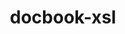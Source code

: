 ---
title: "docbook-xsl"
layout: cache
categories: [package, develop-2024-01-21]
meta: {"versions": ["1.79.2"], "compilers": ["cce@=15.0.1", "gcc@=11.4.0", "gcc@=7.3.1", "gcc@=7.5.0", "gcc@=9.4.0", "oneapi@=2023.2.0"], "oss": ["amzn2", "rhel8", "ubuntu18.04", "ubuntu20.04", "ubuntu22.04"], "platforms": ["linux"], "targets": ["aarch64", "neoverse_n1", "neoverse_v1", "ppc64le", "x86_64_v3", "zen4"], "stacks": ["aws-isc", "aws-isc-aarch64", "e4s", "e4s-aarch64", "e4s-cray-rhel", "e4s-neoverse_v1", "e4s-oneapi", "e4s-power", "radiuss", "root"], "num_specs": 10, "num_specs_by_stack": {"root": 10, "aws-isc-aarch64": 2, "aws-isc": 1, "e4s-cray-rhel": 1, "radiuss": 1, "e4s-neoverse_v1": 1, "e4s-power": 1, "e4s": 1, "e4s-oneapi": 1, "e4s-aarch64": 1}}
spec_details: [{"hash": "iw2omvifebb3snmgvyh27upuxr73o4es", "compiler": "gcc@=7.3.1", "versions": ["1.79.2"], "os": "amzn2", "platform": "linux", "target": "aarch64", "variants": ["build_system=generic", "patches=a92c397"], "stacks": ["root", "aws-isc-aarch64"], "size": "-", "tarball": "https://binaries.spack.io/develop-2024-01-21/build_cache/linux-amzn2-aarch64/gcc-7.3.1/docbook-xsl-1.79.2/linux-amzn2-aarch64-gcc-7.3.1-docbook-xsl-1.79.2-iw2omvifebb3snmgvyh27upuxr73o4es.spack"}, {"hash": "vwmwmtwj6lp67zts7rrilxdbgvq7qoju", "compiler": "gcc@=7.3.1", "versions": ["1.79.2"], "os": "amzn2", "platform": "linux", "target": "neoverse_n1", "variants": ["build_system=generic", "patches=a92c397"], "stacks": ["root", "aws-isc-aarch64"], "size": "-", "tarball": "https://binaries.spack.io/develop-2024-01-21/build_cache/linux-amzn2-neoverse_n1/gcc-7.3.1/docbook-xsl-1.79.2/linux-amzn2-neoverse_n1-gcc-7.3.1-docbook-xsl-1.79.2-vwmwmtwj6lp67zts7rrilxdbgvq7qoju.spack"}, {"hash": "7zrtxf6iplaf5syfulp34kwha64fedj7", "compiler": "gcc@=7.3.1", "versions": ["1.79.2"], "os": "amzn2", "platform": "linux", "target": "x86_64_v3", "variants": ["build_system=generic", "patches=a92c397"], "stacks": ["root", "aws-isc"], "size": "-", "tarball": "https://binaries.spack.io/develop-2024-01-21/build_cache/linux-amzn2-x86_64_v3/gcc-7.3.1/docbook-xsl-1.79.2/linux-amzn2-x86_64_v3-gcc-7.3.1-docbook-xsl-1.79.2-7zrtxf6iplaf5syfulp34kwha64fedj7.spack"}, {"hash": "qb3uzf6vvyhwixs53ruhlampstsc373c", "compiler": "cce@=15.0.1", "versions": ["1.79.2"], "os": "rhel8", "platform": "linux", "target": "zen4", "variants": ["build_system=generic", "patches=a92c397"], "stacks": ["root", "e4s-cray-rhel"], "size": "-", "tarball": "https://binaries.spack.io/develop-2024-01-21/build_cache/linux-rhel8-zen4/cce-15.0.1/docbook-xsl-1.79.2/linux-rhel8-zen4-cce-15.0.1-docbook-xsl-1.79.2-qb3uzf6vvyhwixs53ruhlampstsc373c.spack"}, {"hash": "a7ntlnxt5bkatkexhlxzq3d66252mc74", "compiler": "gcc@=7.5.0", "versions": ["1.79.2"], "os": "ubuntu18.04", "platform": "linux", "target": "x86_64_v3", "variants": ["build_system=generic", "patches=a92c397"], "stacks": ["root", "radiuss"], "size": "-", "tarball": "https://binaries.spack.io/develop-2024-01-21/build_cache/linux-ubuntu18.04-x86_64_v3/gcc-7.5.0/docbook-xsl-1.79.2/linux-ubuntu18.04-x86_64_v3-gcc-7.5.0-docbook-xsl-1.79.2-a7ntlnxt5bkatkexhlxzq3d66252mc74.spack"}, {"hash": "suyr4d2nnufytbwhuehc45wq4bsnwqnx", "compiler": "gcc@=11.4.0", "versions": ["1.79.2"], "os": "ubuntu20.04", "platform": "linux", "target": "neoverse_v1", "variants": ["build_system=generic", "patches=a92c397"], "stacks": ["root", "e4s-neoverse_v1"], "size": "-", "tarball": "https://binaries.spack.io/develop-2024-01-21/build_cache/linux-ubuntu20.04-neoverse_v1/gcc-11.4.0/docbook-xsl-1.79.2/linux-ubuntu20.04-neoverse_v1-gcc-11.4.0-docbook-xsl-1.79.2-suyr4d2nnufytbwhuehc45wq4bsnwqnx.spack"}, {"hash": "lsakkf4gd7xeu64cezlngbrr4s3cjefw", "compiler": "gcc@=9.4.0", "versions": ["1.79.2"], "os": "ubuntu20.04", "platform": "linux", "target": "ppc64le", "variants": ["build_system=generic", "patches=a92c397"], "stacks": ["root", "e4s-power"], "size": "-", "tarball": "https://binaries.spack.io/develop-2024-01-21/build_cache/linux-ubuntu20.04-ppc64le/gcc-9.4.0/docbook-xsl-1.79.2/linux-ubuntu20.04-ppc64le-gcc-9.4.0-docbook-xsl-1.79.2-lsakkf4gd7xeu64cezlngbrr4s3cjefw.spack"}, {"hash": "xtiprgitarwrauewnrildzhyjezrt5sl", "compiler": "gcc@=11.4.0", "versions": ["1.79.2"], "os": "ubuntu20.04", "platform": "linux", "target": "x86_64_v3", "variants": ["build_system=generic", "patches=a92c397"], "stacks": ["root", "e4s"], "size": "-", "tarball": "https://binaries.spack.io/develop-2024-01-21/build_cache/linux-ubuntu20.04-x86_64_v3/gcc-11.4.0/docbook-xsl-1.79.2/linux-ubuntu20.04-x86_64_v3-gcc-11.4.0-docbook-xsl-1.79.2-xtiprgitarwrauewnrildzhyjezrt5sl.spack"}, {"hash": "dvldspcxxrgzbzazm2jnzolynhw4u5hh", "compiler": "oneapi@=2023.2.0", "versions": ["1.79.2"], "os": "ubuntu20.04", "platform": "linux", "target": "x86_64_v3", "variants": ["build_system=generic", "patches=a92c397"], "stacks": ["root", "e4s-oneapi"], "size": "-", "tarball": "https://binaries.spack.io/develop-2024-01-21/build_cache/linux-ubuntu20.04-x86_64_v3/oneapi-2023.2.0/docbook-xsl-1.79.2/linux-ubuntu20.04-x86_64_v3-oneapi-2023.2.0-docbook-xsl-1.79.2-dvldspcxxrgzbzazm2jnzolynhw4u5hh.spack"}, {"hash": "e776dtdleoius2dbsvpz3tsxq2fhx4jg", "compiler": "gcc@=11.4.0", "versions": ["1.79.2"], "os": "ubuntu22.04", "platform": "linux", "target": "aarch64", "variants": ["build_system=generic", "patches=a92c397"], "stacks": ["e4s-aarch64", "root"], "size": "-", "tarball": "https://binaries.spack.io/develop-2024-01-21/build_cache/linux-ubuntu22.04-aarch64/gcc-11.4.0/docbook-xsl-1.79.2/linux-ubuntu22.04-aarch64-gcc-11.4.0-docbook-xsl-1.79.2-e776dtdleoius2dbsvpz3tsxq2fhx4jg.spack"}]
---